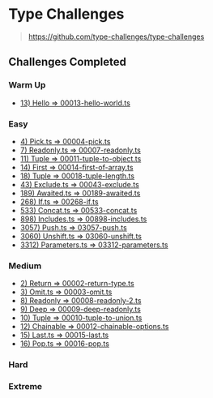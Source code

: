 # Type Challenges

> https://github.com/type-challenges/type-challenges

## Challenges Completed

<!--TableOfContents-->

### Warm Up
- [13) Hello => 00013-hello-world.ts](/0-warm-up/00013-hello-world.ts)

### Easy
- [4) Pick.ts => 00004-pick.ts](/1-easy/00004-pick.ts)
- [7) Readonly.ts => 00007-readonly.ts](/1-easy/00007-readonly.ts)
- [11) Tuple => 00011-tuple-to-object.ts](/1-easy/00011-tuple-to-object.ts)
- [14) First => 00014-first-of-array.ts](/1-easy/00014-first-of-array.ts)
- [18) Tuple => 00018-tuple-length.ts](/1-easy/00018-tuple-length.ts)
- [43) Exclude.ts => 00043-exclude.ts](/1-easy/00043-exclude.ts)
- [189) Awaited.ts => 00189-awaited.ts](/1-easy/00189-awaited.ts)
- [268) If.ts => 00268-if.ts](/1-easy/00268-if.ts)
- [533) Concat.ts => 00533-concat.ts](/1-easy/00533-concat.ts)
- [898) Includes.ts => 00898-includes.ts](/1-easy/00898-includes.ts)
- [3057) Push.ts => 03057-push.ts](/1-easy/03057-push.ts)
- [3060) Unshift.ts => 03060-unshift.ts](/1-easy/03060-unshift.ts)
- [3312) Parameters.ts => 03312-parameters.ts](/1-easy/03312-parameters.ts)

### Medium
- [2) Return => 00002-return-type.ts](/2-medium/00002-return-type.ts)
- [3) Omit.ts => 00003-omit.ts](/2-medium/00003-omit.ts)
- [8) Readonly => 00008-readonly-2.ts](/2-medium/00008-readonly-2.ts)
- [9) Deep => 00009-deep-readonly.ts](/2-medium/00009-deep-readonly.ts)
- [10) Tuple => 00010-tuple-to-union.ts](/2-medium/00010-tuple-to-union.ts)
- [12) Chainable => 00012-chainable-options.ts](/2-medium/00012-chainable-options.ts)
- [15) Last.ts => 00015-last.ts](/2-medium/00015-last.ts)
- [16) Pop.ts => 00016-pop.ts](/2-medium/00016-pop.ts)

### Hard

### Extreme

<!--/TableOfContents-->
